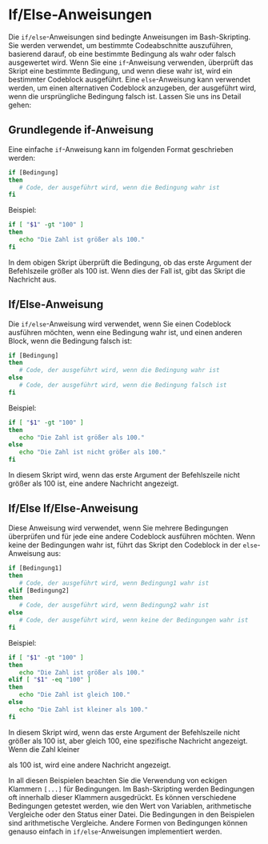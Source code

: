 # If/Else-Anweisungen

Die `if/else`-Anweisungen sind bedingte Anweisungen im Bash-Skripting. Sie werden verwendet, um bestimmte Codeabschnitte auszuführen, basierend darauf, ob eine bestimmte Bedingung als wahr oder falsch ausgewertet wird. Wenn Sie eine `if`-Anweisung verwenden, überprüft das Skript eine bestimmte Bedingung, und wenn diese wahr ist, wird ein bestimmter Codeblock ausgeführt. Eine `else`-Anweisung kann verwendet werden, um einen alternativen Codeblock anzugeben, der ausgeführt wird, wenn die ursprüngliche Bedingung falsch ist. Lassen Sie uns ins Detail gehen:

## Grundlegende if-Anweisung

Eine einfache `if`-Anweisung kann im folgenden Format geschrieben werden:

```bash
if [Bedingung]
then
   # Code, der ausgeführt wird, wenn die Bedingung wahr ist
fi
```

Beispiel:

```bash
if [ "$1" -gt "100" ]
then
   echo "Die Zahl ist größer als 100."
fi
```

In dem obigen Skript überprüft die Bedingung, ob das erste Argument der Befehlszeile größer als 100 ist. Wenn dies der Fall ist, gibt das Skript die Nachricht aus.

## If/Else-Anweisung

Die `if/else`-Anweisung wird verwendet, wenn Sie einen Codeblock ausführen möchten, wenn eine Bedingung wahr ist, und einen anderen Block, wenn die Bedingung falsch ist:

```bash
if [Bedingung]
then
   # Code, der ausgeführt wird, wenn die Bedingung wahr ist
else
   # Code, der ausgeführt wird, wenn die Bedingung falsch ist
fi
```

Beispiel:

```bash
if [ "$1" -gt "100" ]
then
   echo "Die Zahl ist größer als 100."
else
   echo "Die Zahl ist nicht größer als 100."
fi
```

In diesem Skript wird, wenn das erste Argument der Befehlszeile nicht größer als 100 ist, eine andere Nachricht angezeigt.

## If/Else If/Else-Anweisung

Diese Anweisung wird verwendet, wenn Sie mehrere Bedingungen überprüfen und für jede eine andere Codeblock ausführen möchten. Wenn keine der Bedingungen wahr ist, führt das Skript den Codeblock in der `else`-Anweisung aus:

```bash
if [Bedingung1]
then
   # Code, der ausgeführt wird, wenn Bedingung1 wahr ist
elif [Bedingung2]
then
   # Code, der ausgeführt wird, wenn Bedingung2 wahr ist
else
   # Code, der ausgeführt wird, wenn keine der Bedingungen wahr ist
fi
```

Beispiel:

```bash
if [ "$1" -gt "100" ]
then
   echo "Die Zahl ist größer als 100."
elif [ "$1" -eq "100" ]
then
   echo "Die Zahl ist gleich 100."
else
   echo "Die Zahl ist kleiner als 100."
fi
```

In diesem Skript wird, wenn das erste Argument der Befehlszeile nicht größer als 100 ist, aber gleich 100, eine spezifische Nachricht angezeigt. Wenn die Zahl kleiner

als 100 ist, wird eine andere Nachricht angezeigt.

In all diesen Beispielen beachten Sie die Verwendung von eckigen Klammern `[...]` für Bedingungen. Im Bash-Skripting werden Bedingungen oft innerhalb dieser Klammern ausgedrückt. Es können verschiedene Bedingungen getestet werden, wie den Wert von Variablen, arithmetische Vergleiche oder den Status einer Datei. Die Bedingungen in den Beispielen sind arithmetische Vergleiche. Andere Formen von Bedingungen können genauso einfach in `if/else`-Anweisungen implementiert werden.